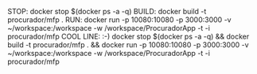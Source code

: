 STOP: docker stop $(docker ps -a -q)
BUILD: docker build -t procurador/mfp .
RUN: docker run -p 10080:10080 -p 3000:3000 -v ~/workspace:/workspace -w /workspace/ProcuradorApp -t -i procurador/mfp
COOL LINE: :-)
docker stop $(docker ps -a -q) && docker build -t procurador/mfp . && docker run -p 10080:10080 -p 3000:3000 -v ~/workspace:/workspace -w /workspace/ProcuradorApp -t -i procurador/mfp
